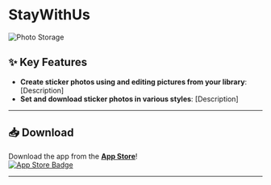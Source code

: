 # StayWithUs

![Photo Storage](https://user-images.githubusercontent.com/45312005/186290330-6f6d4986-cd0a-46b6-9755-95ece9fa35cc.jpeg)

## ✨ Key Features
- **Create sticker photos using and editing pictures from your library**: [Description]  
- **Set and download sticker photos in various styles**: [Description]

---

## 📥 Download
Download the app from the **[App Store](https://apps.apple.com/app/id6443664105)**!  
[![App Store Badge](https://linkmaker.itunes.apple.com/assets/shared/badges/en-us/appstore-lrg.svg)](https://apps.apple.com/app/id6443664105)

---
